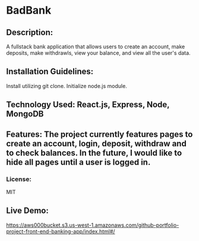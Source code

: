 # BadBank

## Description:

A fullstack bank application that allows users to create an account, make deposits, make withdrawls, view your balance, and view all the user's data.

## Installation Guidelines:
Install utilizing git clone. Initialize node.js module.

## Technology Used: React.js, Express, Node, MongoDB

## Features: The project currently features pages to create an account, login, deposit, withdraw and to check balances. In the future, I would like to hide all pages until a user is logged in.

### License:
MIT


## Live Demo:

https://aws000bucket.s3.us-west-1.amazonaws.com/github-portfolio-project-front-end-banking-app/index.html#/

